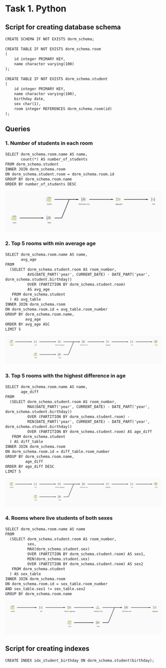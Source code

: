 # Task 1. Python


## Script for creating database schema

```postgresql
CREATE SCHEMA IF NOT EXISTS dorm_schema;

CREATE TABLE IF NOT EXISTS dorm_schema.room
(
    id integer PRIMARY KEY,
    name character varying(100)
);

CREATE TABLE IF NOT EXISTS dorm_schema.student
(
    id integer PRIMARY KEY,
    name character varying(100),
    birthday date,
    sex char(1),
    room integer REFERENCES dorm_schema.room(id)
);
```

## Queries

### 1. Number of students in each room
  ```postgresql
  SELECT dorm_schema.room.name AS name,
         count(*) AS number_of_students
  FROM dorm_schema.student
  INNER JOIN dorm_schema.room
  ON dorm_schema.student.room = dorm_schema.room.id
  GROUP BY dorm_schema.room.name
  ORDER BY number_of_students DESC
  ```
![](images/1.svg)

### 2. Top 5 rooms with min average age
  ```postgresql
  SELECT dorm_schema.room.name AS name,
         avg_age
  FROM
    (SELECT dorm_schema.student.room AS room_number, 
            AVG(DATE_PART('year', CURRENT_DATE) - DATE_PART('year', dorm_schema.student.birthday)) 
            OVER (PARTITION BY dorm_schema.student.room) 
            AS avg_age
     FROM dorm_schema.student
    ) AS avg_table
  INNER JOIN dorm_schema.room
  ON dorm_schema.room.id = avg_table.room_number
  GROUP BY dorm_schema.room.name, 
           avg_age
  ORDER BY avg_age ASC
  LIMIT 5
```
![](images/2.svg)

### 3. Top 5 rooms with the highest difference in age
  ```postgresql
  SELECT dorm_schema.room.name AS name, 
         age_diff
  FROM
    (SELECT dorm_schema.student.room AS room_number,
            MAX(DATE_PART('year', CURRENT_DATE) - DATE_PART('year', dorm_schema.student.birthday)) 
            OVER (PARTITION BY dorm_schema.student.room) -  
            MIN(DATE_PART('year', CURRENT_DATE) - DATE_PART('year', dorm_schema.student.birthday)) 
            OVER (PARTITION BY dorm_schema.student.room) AS age_diff
     FROM dorm_schema.student
    ) AS diff_table
  INNER JOIN dorm_schema.room
  ON dorm_schema.room.id = diff_table.room_number
  GROUP BY dorm_schema.room.name, 
           age_diff
  ORDER BY age_diff DESC
  LIMIT 5
```

![](images/3.svg)

### 4. Rooms where live students of both sexes
  ```postgresql
  SELECT dorm_schema.room.name AS name
  FROM
    (SELECT dorm_schema.student.room AS room_number, 
            sex,
            MAX(dorm_schema.student.sex) 
            OVER (PARTITION BY dorm_schema.student.room) AS sex1,  
            MIN(dorm_schema.student.sex) 
            OVER (PARTITION BY dorm_schema.student.room) AS sex2
     FROM dorm_schema.student
    ) AS sex_table
  INNER JOIN dorm_schema.room
  ON dorm_schema.room.id = sex_table.room_number
  AND sex_table.sex1 != sex_table.sex2
  GROUP BY dorm_schema.room.name
```
![](images/4.svg)

## Script for creating indexes
  ```postgresql
  CREATE INDEX idx_student_birthday ON dorm_schema.student(birthday);
```



